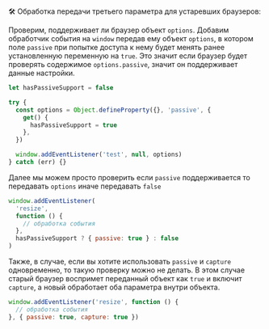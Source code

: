 🛠 Обработка передачи третьего параметра для устаревших браузеров:

Проверим, поддерживает ли браузер объект `options`. Добавим обработчик события на `window` передав ему объект `options`, в котором поле `passive` при попытке доступа к нему будет менять ранее установленную переменную на `true`. Это значит если браузер будет проверять содержимое `options.passive`, значит он поддерживает данные настройки.

```js
let hasPassiveSupport = false

try {
  const options = Object.defineProperty({}, 'passive', {
    get() {
      hasPassiveSupport = true
    },
  })

  window.addEventListener('test', null, options)
} catch (err) {}
```

Далее мы можем просто проверить если `passive` поддерживается то передавать `options` иначе передавать `false`

```js
window.addEventListener(
  'resize',
  function () {
    // обработка события
  },
  hasPassiveSupport ? { passive: true } : false
)
```

Также, в случае, если вы хотите использовать `passive` и `capture` одновременно, то такую проверку можно не делать.
В этом случае старый браузер воспримет переданный объект как `true` и включит `capture`, а новый обработает оба параметра внутри объекта.

```js
window.addEventListener('resize', function () {
  // обработка события
}, { passive: true, capture: true })
```

